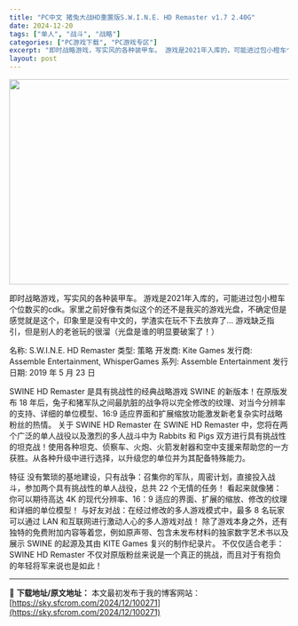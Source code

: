 ```yaml
---
title: "PC中文 猪兔大战HD重置版S.W.I.N.E. HD Remaster v1.7 2.40G"
date: 2024-12-20
tags: ["单人", "战斗", "战略"]
categories: ["PC游戏下载", "PC游戏专区"]
excerpt: "即时战略游戏，写实风的各种装甲车。 游戏是2021年入库的，可能进过包小橙车个位数买的cdk。家里之前好像有类似这个的还不是我买的游戏光盘，不确定但是感觉就是这个，印象里是没有中文的，学渣实在玩不下去放弃了... 游戏缺乏指引，但是别人的老爸玩的很溜（光盘是谁的明显要破案了！） 名称: S.W.I.&hellip;"
layout: post
---
```


<img class="aligncenter size-full wp-image-100272" src="https://sky.sfcrom.com/wp-content/uploads/2024/12/2024121923344749.webp" alt="" width="660" height="370" />

即时战略游戏，写实风的各种装甲车。
游戏是2021年入库的，可能进过包小橙车个位数买的cdk。家里之前好像有类似这个的还不是我买的游戏光盘，不确定但是感觉就是这个，印象里是没有中文的，学渣实在玩不下去放弃了...
游戏缺乏指引，但是别人的老爸玩的很溜（光盘是谁的明显要破案了！）

名称: S.W.I.N.E. HD Remaster
类型: 策略
开发商: Kite Games
发行商: Assemble Entertainment, WhisperGames
系列: Assemble Entertainment
发行日期: 2019 年 5 月 23 日

SWINE HD Remaster 是具有挑战性的经典战略游戏 SWINE 的新版本！在原版发布 18 年后，兔子和猪军队之间最肮脏的战争将以完全修改的纹理、对当今分辨率的支持、详细的单位模型、16:9 适应界面和扩展缩放功能激发新老复杂实时战略粉丝的热情。
关于 SWINE HD Remaster
在 SWINE HD Remaster 中，您将在两个广泛的单人战役以及激烈的多人战斗中为 Rabbits 和 Pigs 双方进行具有挑战性的坦克战！使用各种坦克、侦察车、火炮、火箭发射器和空中支援来帮助您的一方获胜。从各种升级中进行选择，以升级您的单位并为其配备特殊能力。

特征
没有繁琐的基地建设，只有战争：召集你的军队，周密计划，直接投入战斗，参加两个具有挑战性的单人战役，总共 22 个无情的任务！
看起来就像猪：你可以期待高达 4K 的现代分辨率、16：9 适应的界面、扩展的缩放、修改的纹理和详细的单位模型！
与好友对战：在经过修改的多人游戏模式中，最多 8 名玩家可以通过 LAN 和互联网进行激动人心的多人游戏对战！
除了游戏本身之外，还有独特的免费附加内容等着您，例如原声带、包含未发布材料的独家数字艺术书以及展示 SWINE 的起源及其由 KITE Games 复兴的制作纪录片。
不仅仅适合老手：SWINE HD Remaster 不仅对原版粉丝来说是一个真正的挑战，而且对于有抱负的年轻将军来说也是如此！

---
📖 **下载地址/原文地址：** 本文最初发布于我的博客网站：[https://sky.sfcrom.com/2024/12/100271](https://sky.sfcrom.com/2024/12/100271)
